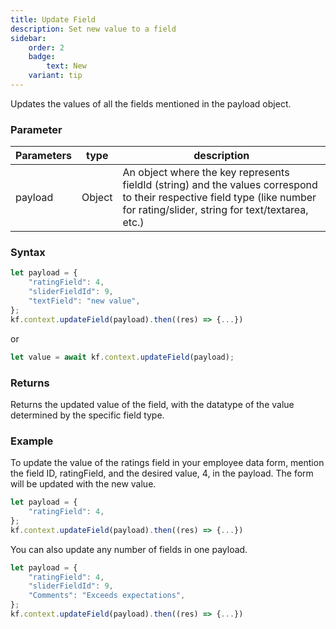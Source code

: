 ```yaml
---
title: Update Field
description: Set new value to a field
sidebar:
    order: 2
    badge:
        text: New
    variant: tip
---
```


Updates the values of all the fields mentioned in the payload object. 

### Parameter

| Parameters | type   | description                                                                                                                               |
| ---------- | ------ | ----------------------------------------------------------------------------------------------------------------------------------------- |
| payload    | Object | An object where the key represents fieldId (string) and the values correspond to their respective field type (like number for rating/slider, string for text/textarea, etc.) |

### Syntax

```js
let payload = {
    "ratingField": 4,
    "sliderFieldId": 9,
    "textField": "new value",
};
kf.context.updateField(payload).then((res) => {...})
```

or

```js
let value = await kf.context.updateField(payload);
```

### Returns

Returns the updated value of the field, with the datatype of the value determined by the specific field type. 

### Example

To update the value of the ratings field in your employee data form, mention the field ID, ratingField, and the desired value, 4, in the payload. The form will be updated with the new value. 

```js
let payload = {
    "ratingField": 4,
};
kf.context.updateField(payload).then((res) => {...})
```

You can also update any number of fields in one payload. 
```js
let payload = {
    "ratingField": 4,
    "sliderFieldId": 9,
    "Comments": "Exceeds expectations",
};
kf.context.updateField(payload).then((res) => {...})
```
